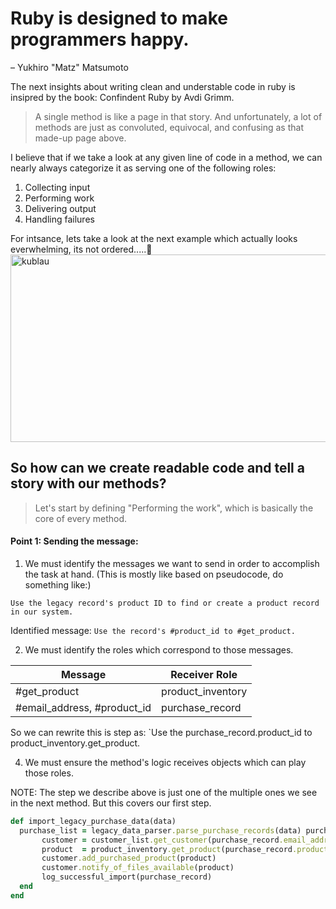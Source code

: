 # Ruby is designed to make programmers happy.
– Yukhiro "Matz" Matsumoto

The next insights about writing clean and understable code in ruby is insipred by the book:
Confindent Ruby by Avdi Grimm.

> A single method is like a page in that story. And unfortunately, a lot of methods are just as convoluted, equivocal, and confusing as that made-up page above.


I believe that if we take a look at any given line of code in a method, we can nearly always categorize it as serving one of the following roles:

1. Collecting input
2. Performing work
3. Delivering output
4. Handling failures

For intsance, lets take a look at the next example which actually looks everwhelming, its not ordered.....🤔
<img src="https://user-images.githubusercontent.com/72522628/236586862-eb9a587f-8b8b-4608-94de-1b99442b3fa2.jpg" alt="kublau" width="600" height="300">


## So how can we create readable code and tell a story with our methods?

> Let's start by defining "Performing the work", which is basically the core of every method.

#### Point 1: Sending the message:
1. We must identify the messages we want to send in order to accomplish the task at hand. (This is mostly like based on pseudocode, do something like:)

`Use the legacy record's product ID to find or create a product record in our system.`

Identified message:
`Use the record's #product_id to #get_product.`


2. We must identify the roles which correspond to those messages.

| Message       | Receiver Role     |
|---------------|-------------------|
| #get_product  | product_inventory |
| #email_address, #product_id | purchase_record |

So we can rewrite this is step as:
`Use the purchase_record.product_id to product_inventory.get_product.


4. We must ensure the method's logic receives objects which can play those
roles.

NOTE: The step we describe above is just one of the multiple ones we see in the next method. But this covers our first step.
```ruby
def import_legacy_purchase_data(data)
  purchase_list = legacy_data_parser.parse_purchase_records(data) purchase_list.each do |purchase_record|
       customer = customer_list.get_customer(purchase_record.email_address)
       product  = product_inventory.get_product(purchase_record.product_id)
       customer.add_purchased_product(product)
       customer.notify_of_files_available(product)
       log_successful_import(purchase_record)
  end 
end
```
